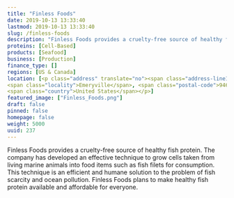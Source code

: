 ```yaml
---
title: "Finless Foods"
date: 2019-10-13 13:33:40
lastmod: 2019-10-13 13:33:40
slug: /finless-foods
description: "Finless Foods provides a cruelty-free source of healthy fish protein. The company has developed an effective technique to grow cells taken from living marine animals into food items such as fish filets for consumption. This technique is an efficient and humane solution to the problem of fish scarcity and ocean pollution. Finless Foods plans to make healthy fish protein available and affordable for everyone."
proteins: [Cell-Based]
products: [Seafood]
business: [Production]
finance_type: []
regions: [US & Canada]
location: [<p class="address" translate="no"><span class="address-line1">Hollis Street</span><br>
<span class="locality">Emeryville</span>, <span class="postal-code">94608</span><br>
<span class="country">United States</span></p>]
featured_image: ["Finless_Foods.png"]
draft: false
pinned: false
homepage: false
weight: 5000
uuid: 237
---
```

<p>Finless Foods provides a cruelty-free source of healthy fish protein. The company has developed an effective technique to grow cells taken from living marine animals into food items such as fish filets for consumption. This technique is an efficient and humane solution to the problem of fish scarcity and ocean pollution. Finless Foods plans to make healthy fish protein available and affordable for everyone.</p>
